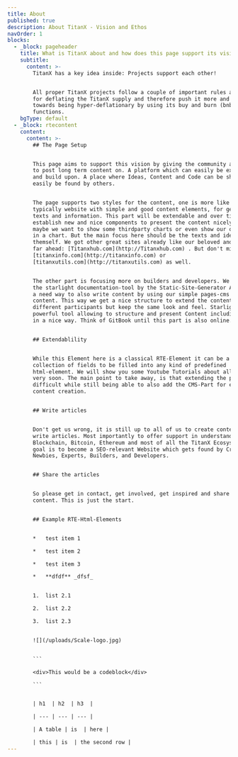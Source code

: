 ```yaml
---
title: About
published: true
description: About TitanX - Vision and Ethos
navOrder: 1
blocks:
  - _block: pageheader
    title: What is TitanX about and how does this page support its vision?
    subtitle:
      content: >-
        TitanX has a key idea inside: Projects support each other!


        All proper TitanX projects follow a couple of important rules and aim
        for deflating the TitanX supply and therefore push it more and more
        towards being hyper-deflationary by using its buy and burn (bnb)
        functions.
    bgType: default
  - _block: rtecontent
    content:
      content: >-
        ## The Page Setup


        This page aims to support this vision by giving the community a platform
        to post long term content on. A platform which can easily be extended
        and build upon. A place where Ideas, Content and Code can be shared and
        easily be found by others.


        The page supports two styles for the content, one is more like the
        typically website with simple and good content elements, for general
        texts and information. This part will be extendable and over time we can
        establish new and nice components to present the content nicely. Like
        maybe we want to show some thirdparty charts or even show our own data
        in a chart. But the main focus here should be the texts and ideas
        themself. We got other great sites already like our beloved and still
        far ahead: [Titanxhub.com](http://Titanxhub.com) . But don't miss out on
        [titanxinfo.com](http://titanxinfo.com) or
        [titanxutils.com](http://titanxutils.com) as well.


        The other part is focusing more on builders and developers. We extended
        the starlight documentation-tool by the Static-Site-Generator Astro with
        a need way to also write content by using our simple pages-cms for the
        content. This way we get a nice structure to extend the content by
        different participants but keep the same look and feel. Starlight is a
        powerful tool allowing to structure and present Content including Code
        in a nice way. Think of GitBook until this part is also online.


        ## Extendablility


        While this Element here is a classical RTE-Element it can be a
        collection of fields to be filled into any kind of predefined
        html-element. We will show you some Youtube Tutorials about all of this
        very soon. The main point to take away, is that extending the page isn't
        difficult while still being able to also add the CMS-Part for easy
        content creation.


        ## Write articles


        Don't get us wrong, it is still up to all of us to create content and to
        write articles. Most importantly to offer support in understanding
        Blockchain, Bitcoin, Ethereum and most of all the TitanX Ecosystem. The
        goal is to become a SEO-relevant Website which gets found by Crypto
        Newbies, Experts, Builders, and Developers.


        ## Share the articles


        So please get in contact, get involved, get inspired and share the
        content. This is just the start.


        ## Example RTE-Html-Elements


        *   test item 1

        *   test item 2

        *   test item 3

        *   **dfdf** _dfsf_


        1.  list 2.1

        2.  list 2.2

        3.  list 2.3


        ![](/uploads/Scale-logo.jpg)


        ```

        <div>This would be a codeblock</div>

        ```


        | h1  | h2  | h3  |

        | --- | --- | --- |

        | A table | is  | here |

        | this | is  | the second row |
---
```

